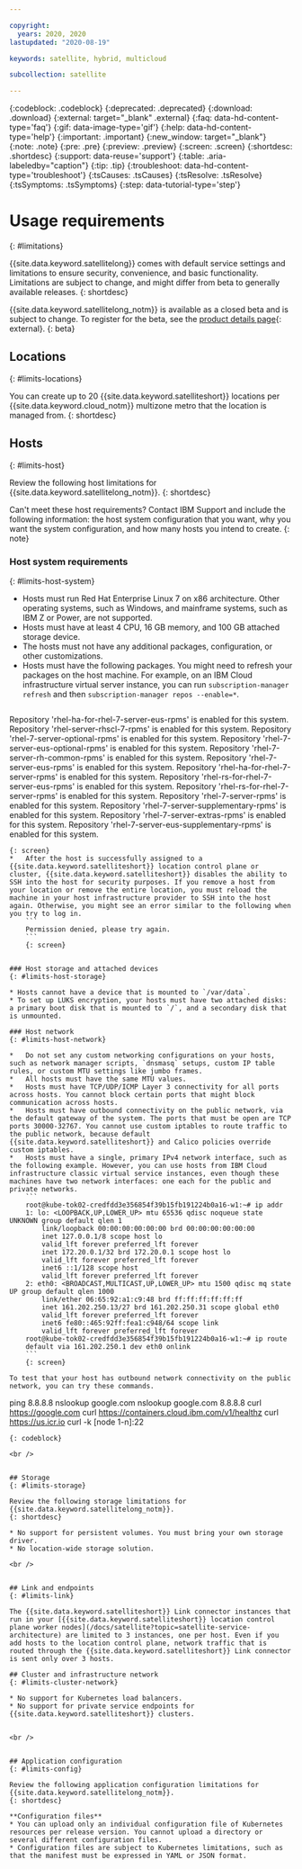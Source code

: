 ```yaml
---

copyright:
  years: 2020, 2020
lastupdated: "2020-08-19"

keywords: satellite, hybrid, multicloud

subcollection: satellite

---
```


{:codeblock: .codeblock}
{:deprecated: .deprecated}
{:download: .download}
{:external: target="_blank" .external}
{:faq: data-hd-content-type='faq'}
{:gif: data-image-type='gif'}
{:help: data-hd-content-type='help'}
{:important: .important}
{:new_window: target="_blank"}
{:note: .note}
{:pre: .pre}
{:preview: .preview}
{:screen: .screen}
{:shortdesc: .shortdesc}
{:support: data-reuse='support'}
{:table: .aria-labeledby="caption"}
{:tip: .tip}
{:troubleshoot: data-hd-content-type='troubleshoot'}
{:tsCauses: .tsCauses}
{:tsResolve: .tsResolve}
{:tsSymptoms: .tsSymptoms}
{:step: data-tutorial-type='step'}


# Usage requirements
{: #limitations}

{{site.data.keyword.satellitelong}} comes with default service settings and limitations to ensure security, convenience, and basic functionality. Limitations are subject to change, and might differ from beta to generally available releases.
{: shortdesc}

{{site.data.keyword.satellitelong_notm}} is available as a closed beta and is subject to change. To register for the beta, see the [product details page](https://cloud.ibm.com/satellite/beta){: external}.
{: beta}



## Locations
{: #limits-locations}

You can create up to 20 {{site.data.keyword.satelliteshort}} locations per {{site.data.keyword.cloud_notm}} multizone metro that the location is managed from.
{: shortdesc}

## Hosts
{: #limits-host}

Review the following host limitations for {{site.data.keyword.satellitelong_notm}}.
{: shortdesc}

Can't meet these host requirements? Contact IBM Support and include the following information: the host system configuration that you want, why you want the system configuration, and how many hosts you intend to create.
{: note}

### Host system requirements
{: #limits-host-system}

*   Hosts must run Red Hat Enterprise Linux 7 on x86 architecture. Other operating systems, such as Windows, and mainframe systems, such as IBM Z or Power, are not supported.
*   Hosts must have at least 4 CPU, 16 GB memory, and 100 GB attached storage device. 
*   The hosts must not have any additional packages, configuration, or other customizations.
*   Hosts must have the following packages. You might need to refresh your packages on the host machine. For example, on an IBM Cloud infrastructure virtual server instance, you can run `subscription-manager refresh` and then `subscription-manager repos --enable=*`.
    ```
Repository 'rhel-ha-for-rhel-7-server-eus-rpms' is enabled for this system.
Repository 'rhel-server-rhscl-7-rpms' is enabled for this system.
Repository 'rhel-7-server-optional-rpms' is enabled for this system.
Repository 'rhel-7-server-eus-optional-rpms' is enabled for this system.
Repository 'rhel-7-server-rh-common-rpms' is enabled for this system.
Repository 'rhel-7-server-eus-rpms' is enabled for this system.
Repository 'rhel-ha-for-rhel-7-server-rpms' is enabled for this system.
Repository 'rhel-rs-for-rhel-7-server-eus-rpms' is enabled for this system.
Repository 'rhel-rs-for-rhel-7-server-rpms' is enabled for this system.
Repository 'rhel-7-server-rpms' is enabled for this system.
Repository 'rhel-7-server-supplementary-rpms' is enabled for this system.
Repository 'rhel-7-server-extras-rpms' is enabled for this system.
Repository 'rhel-7-server-eus-supplementary-rpms' is enabled for this system.
```
{: screen}
*   After the host is successfully assigned to a {{site.data.keyword.satelliteshort}} location control plane or cluster, {{site.data.keyword.satelliteshort}} disables the ability to SSH into the host for security purposes. If you remove a host from your location or remove the entire location, you must reload the machine in your host infrastructure provider to SSH into the host again. Otherwise, you might see an error similar to the following when you try to log in.
    ```
    Permission denied, please try again.
    ```
    {: screen}


### Host storage and attached devices
{: #limits-host-storage}

* Hosts cannot have a device that is mounted to `/var/data`.
* To set up LUKS encryption, your hosts must have two attached disks: a primary boot disk that is mounted to `/`, and a secondary disk that is unmounted.

### Host network
{: #limits-host-network}

*   Do not set any custom networking configurations on your hosts, such as network manager scripts, `dnsmasq` setups, custom IP table rules, or custom MTU settings like jumbo frames.
*   All hosts must have the same MTU values.
*   Hosts must have TCP/UDP/ICMP Layer 3 connectivity for all ports across hosts. You cannot block certain ports that might block communication across hosts.
*   Hosts must have outbound connectivity on the public network, via the default gateway of the system. The ports that must be open are TCP ports 30000-32767. You cannot use custom iptables to route traffic to the public network, because default {{site.data.keyword.satelliteshort}} and Calico policies override custom iptables.
*   Hosts must have a single, primary IPv4 network interface, such as the following example. However, you can use hosts from IBM Cloud infrastructure classic virtual service instances, even though these machines have two network interfaces: one each for the public and private networks.
    ```
    root@kube-tok02-credfdd3e356854f39b15fb191224b0a16-w1:~# ip addr
    1: lo: <LOOPBACK,UP,LOWER_UP> mtu 65536 qdisc noqueue state UNKNOWN group default qlen 1
        link/loopback 00:00:00:00:00:00 brd 00:00:00:00:00:00
        inet 127.0.0.1/8 scope host lo
        valid_lft forever preferred_lft forever
        inet 172.20.0.1/32 brd 172.20.0.1 scope host lo
        valid_lft forever preferred_lft forever
        inet6 ::1/128 scope host
        valid_lft forever preferred_lft forever
    2: eth0: <BROADCAST,MULTICAST,UP,LOWER_UP> mtu 1500 qdisc mq state UP group default qlen 1000
        link/ether 06:65:92:a1:c9:48 brd ff:ff:ff:ff:ff:ff
        inet 161.202.250.13/27 brd 161.202.250.31 scope global eth0
        valid_lft forever preferred_lft forever
        inet6 fe80::465:92ff:fea1:c948/64 scope link
        valid_lft forever preferred_lft forever
    root@kube-tok02-credfdd3e356854f39b15fb191224b0a16-w1:~# ip route
    default via 161.202.250.1 dev eth0 onlink
    ```
    {: screen}

To test that your host has outbound network connectivity on the public network, you can try these commands.

```
ping 8.8.8.8
nslookup google.com
nslookup google.com 8.8.8.8
curl  https://google.com
curl https://containers.cloud.ibm.com/v1/healthz
curl https://us.icr.io
curl -k [node 1-n]:22
```
{: codeblock}

<br />


## Storage
{: #limits-storage}

Review the following storage limitations for {{site.data.keyword.satellitelong_notm}}.
{: shortdesc}

* No support for persistent volumes. You must bring your own storage driver.
* No location-wide storage solution.

<br />


## Link and endpoints
{: #limits-link}

The {{site.data.keyword.satelliteshort}} Link connector instances that run in your [{{site.data.keyword.satelliteshort}} location control plane worker nodes](/docs/satellite?topic=satellite-service-architecture) are limited to 3 instances, one per host. Even if you add hosts to the location control plane, network traffic that is routed through the {{site.data.keyword.satelliteshort}} Link connector is sent only over 3 hosts.

## Cluster and infrastructure network
{: #limits-cluster-network}

* No support for Kubernetes load balancers.
* No support for private service endpoints for {{site.data.keyword.satelliteshort}} clusters.


<br />


## Application configuration
{: #limits-config}

Review the following application configuration limitations for {{site.data.keyword.satellitelong_notm}}.
{: shortdesc}

**Configuration files**
* You can upload only an individual configuration file of Kubernetes resources per release version. You cannot upload a directory or several different configuration files.
* Configuration files are subject to Kubernetes limitations, such as that the manifest must be expressed in YAML or JSON format.
